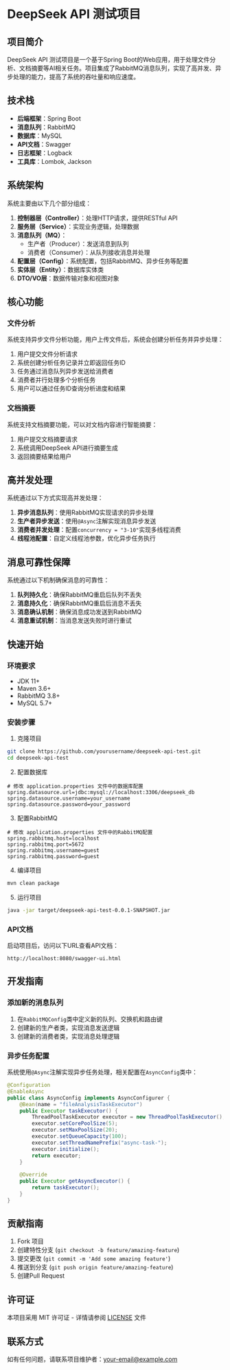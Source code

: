 # DeepSeek API 测试项目

## 项目简介

DeepSeek API 测试项目是一个基于Spring Boot的Web应用，用于处理文件分析、文档摘要等AI相关任务。项目集成了RabbitMQ消息队列，实现了高并发、异步处理的能力，提高了系统的吞吐量和响应速度。

## 技术栈

- **后端框架**：Spring Boot
- **消息队列**：RabbitMQ
- **数据库**：MySQL
- **API文档**：Swagger
- **日志框架**：Logback
- **工具库**：Lombok, Jackson

## 系统架构

系统主要由以下几个部分组成：

1. **控制器层（Controller）**：处理HTTP请求，提供RESTful API
2. **服务层（Service）**：实现业务逻辑，处理数据
3. **消息队列（MQ）**：
   - 生产者（Producer）：发送消息到队列
   - 消费者（Consumer）：从队列接收消息并处理
4. **配置层（Config）**：系统配置，包括RabbitMQ、异步任务等配置
5. **实体层（Entity）**：数据库实体类
6. **DTO/VO层**：数据传输对象和视图对象

## 核心功能

### 文件分析

系统支持异步文件分析功能，用户上传文件后，系统会创建分析任务并异步处理：

1. 用户提交文件分析请求
2. 系统创建分析任务记录并立即返回任务ID
3. 任务通过消息队列异步发送给消费者
4. 消费者并行处理多个分析任务
5. 用户可以通过任务ID查询分析进度和结果

### 文档摘要

系统支持文档摘要功能，可以对文档内容进行智能摘要：

1. 用户提交文档摘要请求
2. 系统调用DeepSeek API进行摘要生成
3. 返回摘要结果给用户

## 高并发处理

系统通过以下方式实现高并发处理：

1. **异步消息队列**：使用RabbitMQ实现请求的异步处理
2. **生产者异步发送**：使用`@Async`注解实现消息异步发送
3. **消费者并发处理**：配置`concurrency = "3-10"`实现多线程消费
4. **线程池配置**：自定义线程池参数，优化异步任务执行

## 消息可靠性保障

系统通过以下机制确保消息的可靠性：

1. **队列持久化**：确保RabbitMQ重启后队列不丢失
2. **消息持久化**：确保RabbitMQ重启后消息不丢失
3. **消息确认机制**：确保消息成功发送到RabbitMQ
4. **消息重试机制**：当消息发送失败时进行重试

## 快速开始

### 环境要求

- JDK 11+
- Maven 3.6+
- RabbitMQ 3.8+
- MySQL 5.7+

### 安装步骤

1. 克隆项目
```bash
git clone https://github.com/yourusername/deepseek-api-test.git
cd deepseek-api-test
```

2. 配置数据库
```
# 修改 application.properties 文件中的数据库配置
spring.datasource.url=jdbc:mysql://localhost:3306/deepseek_db
spring.datasource.username=your_username
spring.datasource.password=your_password
```

3. 配置RabbitMQ
```
# 修改 application.properties 文件中的RabbitMQ配置
spring.rabbitmq.host=localhost
spring.rabbitmq.port=5672
spring.rabbitmq.username=guest
spring.rabbitmq.password=guest
```

4. 编译项目
```bash
mvn clean package
```

5. 运行项目
```bash
java -jar target/deepseek-api-test-0.0.1-SNAPSHOT.jar
```

### API文档

启动项目后，访问以下URL查看API文档：
```
http://localhost:8080/swagger-ui.html
```

## 开发指南

### 添加新的消息队列

1. 在`RabbitMQConfig`类中定义新的队列、交换机和路由键
2. 创建新的生产者类，实现消息发送逻辑
3. 创建新的消费者类，实现消息处理逻辑

### 异步任务配置

系统使用`@Async`注解实现异步任务处理，相关配置在`AsyncConfig`类中：

```java
@Configuration
@EnableAsync
public class AsyncConfig implements AsyncConfigurer {
    @Bean(name = "fileAnalysisTaskExecutor")
    public Executor taskExecutor() {
        ThreadPoolTaskExecutor executor = new ThreadPoolTaskExecutor();
        executor.setCorePoolSize(5);
        executor.setMaxPoolSize(20);
        executor.setQueueCapacity(100);
        executor.setThreadNamePrefix("async-task-");
        executor.initialize();
        return executor;
    }
    
    @Override
    public Executor getAsyncExecutor() {
        return taskExecutor();
    }
}
```

## 贡献指南

1. Fork 项目
2. 创建特性分支 (`git checkout -b feature/amazing-feature`)
3. 提交更改 (`git commit -m 'Add some amazing feature'`)
4. 推送到分支 (`git push origin feature/amazing-feature`)
5. 创建Pull Request

## 许可证

本项目采用 MIT 许可证 - 详情请参阅 [LICENSE](LICENSE) 文件

## 联系方式

如有任何问题，请联系项目维护者：your-email@example.com
